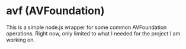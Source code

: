 # avf (AVFoundation)

This is a simple node.js wrapper for some common AVFoundation operations. Right now, only limited to what I needed for the project I am working on.
